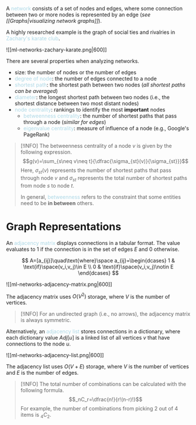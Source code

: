 A <span style = "color:lightblue">network</span> consists of a set of nodes and edges, where some connection between two or more nodes is represented by an edge (*see [[Graphs|visualizing network graphs]]*).

A highly researched example is the graph of social ties and rivalries in <span style = "color:lightblue">Zachary's karate club</span>.

![[ml-networks-zachary-karate.png|600]]

There are several properties when analyzing networks.
- size: the number of nodes or the number of edges
- <span style = "color:lightblue">degree of node</span>: the number of edges connected to a node
- <span style = "color:lightblue">shortest path</span>: the shortest path between two nodes (*all shortest paths can be averaged*)
- <span style = "color:lightblue">diameter</span>: the longest shortest path between two nodes (i.e., the shortest distance between two most distant nodes)
- <span style = "color:lightblue">node centrality</span>: rankings to identify the most **important** nodes
	- <span style = "color:lightblue">betweenness centrality</span>: the number of shortest paths that pass through a node (*similar for edges*)
	- <span style = "color:lightblue">eigenvalue centrality</span>: measure of influence of a node (e.g., Google's PageRank)

> [!INFO]
> The betweenness centrality of a node $v$ is given by the following expression.
> $$g(v)=\sum_{s\neq v\neq t}{\dfrac{\sigma_{st}(v)}{\sigma_{st}}}$$
> Here, $\sigma_{st}(v)$ represents the number of shortest paths that pass through node $v$ and $\sigma_{st}$ represents the total number of shortest paths from node $s$ to node $t$. 
> 
> In general, <span style = "color:lightblue">betweenness</span> refers to the constraint that some entities need to be **in between** others.

# Graph Representations
An <span style = "color:lightblue">adjacency matrix</span> displays connections in a tabular format. The value evaluates to $1$ if the connection is in the set of edges $E$ and $0$ otherwise.

$$
A=[a_{ij}]\quad\text{where}\space a_{ij}=\begin{dcases}
1 & \text{if}\space(v_i,v_j)\in E \\
0 & \text{if}\space(v_i,v_j)\notin E
\end{dcases}
$$

![[ml-networks-adjacency-matrix.png|600]]

The adjacency matrix uses $O(V^2)$ storage, where $V$ is the number of vertices.

> [!INFO]
> For an undirected graph (i.e., no arrows), the adjacency matrix is always symmetric.

Alternatively, an <span style = "color:lightblue">adjacency list</span> stores connections in a dictionary, where each dictionary value $Adj[u]$ is a linked list of all vertices $v$ that have connections to the node $u$.

![[ml-networks-adjacency-list.png|600]]

The adjacency list uses $O(V+E)$ storage, where $V$ is the number of vertices and $E$ is the number of edges.



> [!INFO]
> The total number of combinations can be calculated with the following formula.
> $$_nC_r=\dfrac{n!}{r!(n-r)!}$$
> For example, the number of combinations from picking $2$ out of $4$ items is $_4C_2$.

